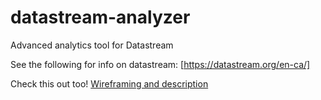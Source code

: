 # datastream-analyzer
Advanced analytics tool for Datastream 

See the following for info on datastream:
[https://datastream.org/en-ca/]

Check this out too!
[Wireframing and description](https://github.com/KeeganShaw-GIS/datastream-analyzer/wiki/Prototype-%E2%80%90-2025%E2%80%9008%E2%80%9017)
